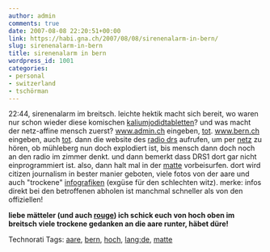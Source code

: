 ```yaml
---
author: admin
comments: true
date: 2007-08-08 22:20:51+00:00
link: https://habi.gna.ch/2007/08/08/sirenenalarm-in-bern/
slug: sirenenalarm-in-bern
title: sirenenalarm in bern
wordpress_id: 1001
categories:
- personal
- switzerland
- tschörman
---
```


22:44, sirenenalarm im breitsch. leichte hektik macht sich bereit, wo waren nur schon wieder diese komischen [kaliumjodidtabletten](https://google.com/search?client=safari&rls=en&q=kaliumjodid+tabletten&ie=UTF-8&oe=UTF-8)?
und was macht der netz-affine mensch zuerst? www.admin.ch eingeben, [tot](http://metablog.ch/archives/2007/08/08/adminch-404-not-found/). www.bern.ch eingeben, auch [tot](http://metablog.ch/archives/2007/08/08/adminch-404-not-found/). dann die website des [radio drs](http://drs.ch/internet.html) aufrufen, um per [netz](http://www.radiodrs.ch/drsonline/webradioplayer/r04webradio.cfm?prg=DRS1) zu hören, ob mühleberg nun doch explodiert ist, bis mensch dann doch noch an den radio im zimmer denkt. und dann bemerkt dass DRS1 dort gar nicht einprogrammiert ist.
also, dann halt mal in der [matte](http://www.matte.ch/frisnot.htm) vorbeisurfen. dort wird citizen journalism in bester manier geboten, viele fotos von der aare und auch "trockene" [infografiken](http://www.hydrodaten.admin.ch/lhg/2135_7.PDF) (exgüse für den schlechten witz). merke: infos direkt bei den betroffenen abholen ist manchmal schneller als von den offiziellen!

**liebe mätteler (und auch ****[rouge](http://www.rouge.ch/blog/index.php/vr/comments/jetzt_wird_es_wieder_ungemuetlich/)****) ich schick euch von hoch oben im breitsch viele trockene gedanken an die aare runter, häbet düre!**


Technorati Tags: [aare](http://www.technorati.com/tag/aare), [bern](http://www.technorati.com/tag/bern), [hoch](http://www.technorati.com/tag/hoch), [lang:de](http://www.technorati.com/tag/lang:de), [matte](http://www.technorati.com/tag/matte)
